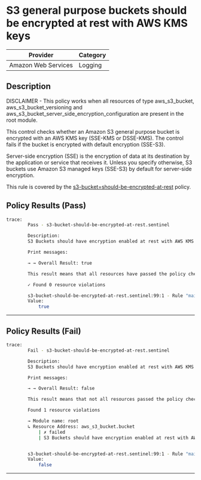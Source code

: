 # S3 general purpose buckets should be encrypted at rest with AWS KMS keys

| Provider            |  Category |
| ------------------- | --------- |
| Amazon Web Services |  Logging  |

## Description

DISCLAIMER - This policy works when all resources of type aws_s3_bucket, aws_s3_bucket_versioning and aws_s3_bucket_server_side_encryption_configuration are present in the root module.

This control checks whether an Amazon S3 general purpose bucket is encrypted with an AWS KMS key (SSE-KMS or DSSE-KMS). The control fails if the bucket is encrypted with default encryption (SSE-S3).

Server-side encryption (SSE) is the encryption of data at its destination by the application or service that receives it. Unless you specify otherwise, S3 buckets use Amazon S3 managed keys (SSE-S3) by default for server-side encryption.

This rule is covered by the [s3-bucket=should-be-encrypted-at-rest](https://github.com/hashicorp/policy-library-NIST-Policy-Set-for-AWS-Terraform/blob/main/policies/s3/s3-bucket=should-be-encrypted-at-rest.sentinel) policy.

## Policy Results (Pass)

```bash
trace:
        Pass - s3-bucket-should-be-encrypted-at-rest.sentinel

        Description:
        S3 Buckets should have encryption enabled at rest with AWS KMS Key

        Print messages:

        → → Overall Result: true

        This result means that all resources have passed the policy check for the policy s3-bucket=should-be-encrypted-at-rest.

        ✓ Found 0 resource violations

        s3-bucket-should-be-encrypted-at-rest.sentinel:99:1 - Rule "main"
        Value:
            true
```

---

## Policy Results (Fail)

```bash
trace:
        Fail - s3-bucket-should-be-encrypted-at-rest.sentinel

        Description:
        S3 Buckets should have encryption enabled at rest with AWS KMS Key

        Print messages:

        → → Overall Result: false

        This result means that not all resources passed the policy check and the protected behavior is not allowed for the policy s3-bucket=should-be-encrypted-at-rest.

        Found 1 resource violations

        → Module name: root
        ↳ Resource Address: aws_s3_bucket.bucket
            | ✗ failed
            | S3 Buckets should have encryption enabled at rest with AWS KMS Key. Refer to https://docs.aws.amazon.com/securityhub/latest/userguide/s3-controls.html#s3-17 for more details.


        s3-bucket-should-be-encrypted-at-rest.sentinel:99:1 - Rule "main"
        Value:
            false
```

---
